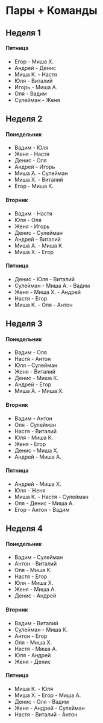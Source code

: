 # Пары + Команды

## Неделя 1

#### Пятница  
- Егор - Миша Х. 
- Андрей - Денис 
- Миша К. - Настя
- Юля - Виталий 
- Игорь - Миша А. 
- Оля -  Вадим
- Сулейман - Женя
      

## Неделя 2

#### Понедельник
-  Вадим - Юля
- Женя - Настя
- Денис - Оля
- Андрей - Игорь
- Миша А. - Сулейман
- Миша Х. - Виталий
- Егор - Миша К.

#### Вторник
-  Вадим - Настя
- Юля - Оля
- Женя - Игорь
- Денис - Сулейман
- Андрей - Виталий
- Миша А. - Миша К.
- Миша Х. - Егор

#### Пятница  
- Денис - Юля - Виталий
- Сулейман - Миша А. -  Вадим
- Женя - Миша Х. - Андрей
- Настя - Егор
- Миша К. - Оля - Антон
      

## Неделя 3

#### Понедельник
-  Вадим - Оля
- Настя - Антон
- Юля - Сулейман
- Женя - Виталий
- Денис - Миша К.
- Андрей - Егор
- Миша А. - Миша Х.

#### Вторник
-  Вадим - Антон
- Оля - Сулейман
- Настя - Виталий
- Юля - Миша К.
- Женя - Егор
- Денис - Миша Х.
- Андрей - Миша А.

#### Пятница  
- Андрей - Миша Х.
- Юля - Женя
- Миша К. - Настя - Сулейман
- Оля - Денис - Миша А.
- Егор - Антон -  Вадим
      

## Неделя 4

#### Понедельник
-  Вадим - Сулейман
- Антон - Виталий
- Оля - Миша К.
- Настя - Егор
- Юля - Миша Х.
- Женя - Миша А.
- Денис - Андрей

#### Вторник
-  Вадим - Виталий
- Сулейман - Миша К.
- Антон - Егор
- Оля - Миша Х.
- Настя - Миша А.
- Юля - Андрей
- Женя - Денис

#### Пятница  
- Миша К. - Юля
- Миша Х. - Егор - Миша А.
- Денис - Оля -  Вадим
- Женя - Андрей - Сулейман
- Настя - Виталий  - Антон
      
